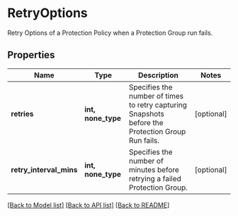 # RetryOptions

Retry Options of a Protection Policy when a Protection Group run fails.

## Properties
Name | Type | Description | Notes
------------ | ------------- | ------------- | -------------
**retries** | **int, none_type** | Specifies the number of times to retry capturing Snapshots before   the Protection Group Run fails. | [optional] 
**retry_interval_mins** | **int, none_type** | Specifies the number of minutes before retrying a failed Protection Group. | [optional] 

[[Back to Model list]](../README.md#documentation-for-models) [[Back to API list]](../README.md#documentation-for-api-endpoints) [[Back to README]](../README.md)


